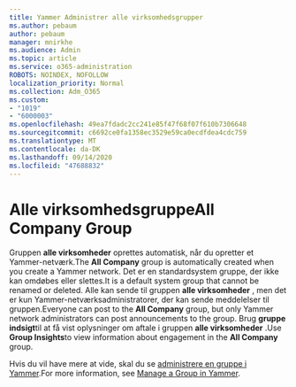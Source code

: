 ```yaml
---
title: Yammer Administrer alle virksomhedsgrupper
ms.author: pebaum
author: pebaum
manager: mnirkhe
ms.audience: Admin
ms.topic: article
ms.service: o365-administration
ROBOTS: NOINDEX, NOFOLLOW
localization_priority: Normal
ms.collection: Adm_O365
ms.custom:
- "1019"
- "6000003"
ms.openlocfilehash: 49ea7fdadc2cc241e85f47f68f07f610b7306648
ms.sourcegitcommit: c6692ce0fa1358ec3529e59ca0ecdfdea4cdc759
ms.translationtype: MT
ms.contentlocale: da-DK
ms.lasthandoff: 09/14/2020
ms.locfileid: "47688832"
---
```

# <a name="all-company-group"></a><span data-ttu-id="dba7c-102">Alle virksomhedsgruppe</span><span class="sxs-lookup"><span data-stu-id="dba7c-102">All Company Group</span></span>

<span data-ttu-id="dba7c-103">Gruppen **alle virksomheder** oprettes automatisk, når du opretter et Yammer-netværk.</span><span class="sxs-lookup"><span data-stu-id="dba7c-103">The **All Company** group is automatically created when you create a Yammer network.</span></span> <span data-ttu-id="dba7c-104">Det er en standardsystem gruppe, der ikke kan omdøbes eller slettes.</span><span class="sxs-lookup"><span data-stu-id="dba7c-104">It is a default system group that cannot be renamed or deleted.</span></span> <span data-ttu-id="dba7c-105">Alle kan sende til gruppen **alle virksomheder** , men det er kun Yammer-netværksadministratorer, der kan sende meddelelser til gruppen.</span><span class="sxs-lookup"><span data-stu-id="dba7c-105">Everyone can post to the **All Company** group, but only Yammer network administrators can post announcements to the group.</span></span> <span data-ttu-id="dba7c-106">Brug **gruppe indsigt**til at få vist oplysninger om aftale i gruppen **alle virksomheder** .</span><span class="sxs-lookup"><span data-stu-id="dba7c-106">Use **Group Insights**to view information about engagement in the **All Company** group.</span></span>

<span data-ttu-id="dba7c-107">Hvis du vil have mere at vide, skal du se [administrere en gruppe i Yammer](https://support.office.com/article/Manage-a-group-in-Yammer-6e05c6d6-5548-4c88-89cd-e6757a514ef2).</span><span class="sxs-lookup"><span data-stu-id="dba7c-107">For more information, see [Manage a Group in Yammer](https://support.office.com/article/Manage-a-group-in-Yammer-6e05c6d6-5548-4c88-89cd-e6757a514ef2).</span></span>
